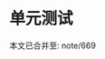 # 单元测试

<!--
ID: 2922c577-de02-453f-a47f-720680770706
Status: draft
Date: 2019-03-08T00:12:00
Modified: 2020-05-16T11:04:14
wp_id: 325
-->

本文已合并至: note/669
